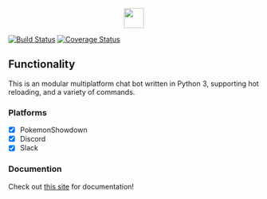 <center><img src="img/tesseract.ico" width="40"/></center>

[![Build Status](https://travis-ci.org/wgma00/quadbot.svg?branch=master)](https://travis-ci.org/wgma00/quadbot) 
[![Coverage Status](https://coveralls.io/repos/github/wgma00/PokemonShowdownBot/badge.svg)](https://coveralls.io/github/wgma00/PokemonShowdownBot)


Functionality
-------------
This is an modular multiplatform chat bot written in Python 3, supporting hot reloading, and a variety of commands.

### Platforms

- [x] PokemonShowdown 
- [x] Discord
- [x] Slack

### Documention
Check out [this site](wlgranados.github.io/quadbot) for documentation!
